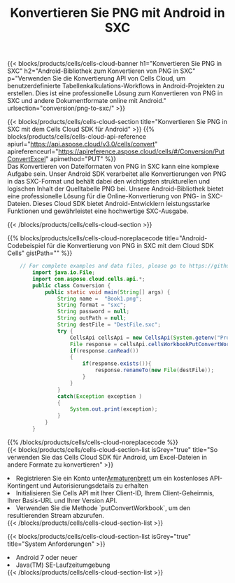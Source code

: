﻿---
title: Konvertieren Sie PNG mit Android in SXC
description:  Verwendung des Aspose.Cells Cloud SDK für Android zum Konvertieren einer Datei im PNG-Format in eine SXC-Formatdatei.
kwords: Excel, Convert PNG to SXC, REST, Android
howto: How to convert PNG to SXC using Aspose.Cells Cloud Android library.
---
{{< blocks/products/cells/cells-cloud-banner h1="Konvertieren Sie PNG in SXC" h2="Android-Bibliothek zum Konvertieren von PNG in SXC" p="Verwenden Sie die Konvertierung API von Cells Cloud, um benutzerdefinierte Tabellenkalkulations-Workflows in Android-Projekten zu erstellen. Dies ist eine professionelle Lösung zum Konvertieren von PNG in SXC und andere Dokumentformate online mit Android." urlsection="conversion/png-to-sxc/" >}}

{{< blocks/products/cells/cells-cloud-section title="Konvertieren Sie PNG in SXC mit dem Cells Cloud SDK für Android" >}}
{{% blocks/products/cells/cells-cloud-api-reference apiurl="https://api.aspose.cloud/v3.0/cells/convert" apireferenceurl="https://apireference.aspose.cloud/cells/#/Conversion/PutConvertExcel" apimethod="PUT" %}}
<br/>
Das Konvertieren von Dateiformaten von PNG in SXC kann eine komplexe Aufgabe sein. Unser Android SDK verarbeitet alle Konvertierungen von PNG in das SXC-Format und behält dabei den wichtigsten strukturellen und logischen Inhalt der Quelltabelle PNG bei. Unsere Android-Bibliothek bietet eine professionelle Lösung für die Online-Konvertierung von PNG- in SXC-Dateien. Dieses Cloud SDK bietet Android-Entwicklern leistungsstarke Funktionen und gewährleistet eine hochwertige SXC-Ausgabe.

{{< /blocks/products/cells/cells-cloud-section >}}

{{% blocks/products/cells/cells-cloud-noreplacecode title="Android-Codebeispiel für die Konvertierung von PNG in SXC mit dem Cloud SDK Cells" gistPath="" %}}
 
```java
    // For complete examples and data files, please go to https://github.com/aspose-cells-cloud/aspose-cells-cloud-android/
        import java.io.File;
        import com.aspose.cloud.cells.api.*;
        public class Conversion {
            public static void main(String[] args) {
                String name =  "Book1.png";
                String format = "sxc";
                String password = null;
                String outPath = null;
                String destFile = "DestFile.sxc";
                try {
                    CellsApi cellsApi = new CellsApi(System.getenv("ProductClientId"), System.getenv("ProductClientSecret"));
                    File response = cellsApi.cellsWorkbookPutConvertWorkbook(new File(name), format, password, outPath, null,null);            
                    if(response.canRead())
                    {
                        if(response.exists()){
                            response.renameTo(new File(destFile));
                        }                
                    }
                }
                catch(Exception exception )
                {
                    System.out.print(exception);
                }
            }
        }
```
 
{{% /blocks/products/cells/cells-cloud-noreplacecode %}}
<br/>
{{< blocks/products/cells/cells-cloud-section-list isGrey="true" title="So verwenden Sie das Cells Cloud SDK für Android, um Excel-Dateien in andere Formate zu konvertieren" >}}
<li> Registrieren Sie ein Konto unter<a href="https://dashboard.aspose.cloud/">Armaturenbrett</a> um ein kostenloses API-Kontingent und Autorisierungsdetails zu erhalten</li>
<li>Initialisieren Sie Cells API mit Ihrer Client-ID, Ihrem Client-Geheimnis, Ihrer Basis-URL und Ihrer Version API.</li>
<li>Verwenden Sie die Methode `putConvertWorkbook`, um den resultierenden Stream abzurufen.</li>
{{< /blocks/products/cells/cells-cloud-section-list >}}

{{< blocks/products/cells/cells-cloud-section-list isGrey="true" title="System Anforderungen" >}}
<li>Android 7 oder neuer</li>
<li>Java(TM) SE-Laufzeitumgebung</li>
{{< /blocks/products/cells/cells-cloud-section-list >}}
